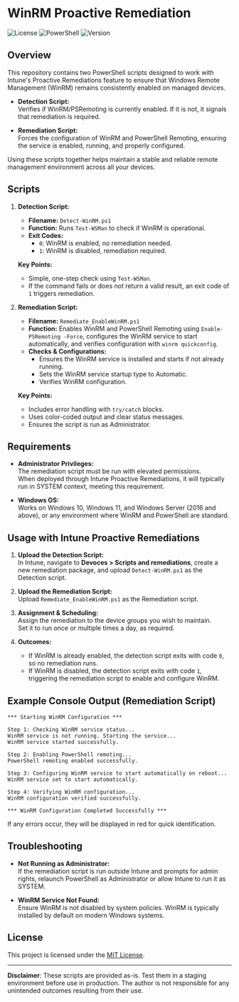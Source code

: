 # WinRM Proactive Remediation

![License](https://img.shields.io/badge/license-MIT-blue.svg)
![PowerShell](https://img.shields.io/badge/powershell-5.1%2B-blue.svg)
![Version](https://img.shields.io/badge/version-1.0.0-green.svg)

## Overview

This repository contains two PowerShell scripts designed to work with Intune's Proactive Remediations feature to ensure that Windows Remote Management (WinRM) remains consistently enabled on managed devices.

- **Detection Script:**  
  Verifies if WinRM/PSRemoting is currently enabled. If it is not, it signals that remediation is required.

- **Remediation Script:**  
  Forces the configuration of WinRM and PowerShell Remoting, ensuring the service is enabled, running, and properly configured.

Using these scripts together helps maintain a stable and reliable remote management environment across all your devices.

## Scripts

1. **Detection Script:**  
   - **Filename:** `Detect-WinRM.ps1`  
   - **Function:** Runs `Test-WSMan` to check if WinRM is operational.
   - **Exit Codes:**  
     - `0`: WinRM is enabled, no remediation needed.  
     - `1`: WinRM is disabled, remediation required.

   **Key Points:**  
   - Simple, one-step check using `Test-WSMan`.  
   - If the command fails or does not return a valid result, an exit code of `1` triggers remediation.

2. **Remediation Script:**  
   - **Filename:** `Remediate_EnableWinRM.ps1`  
   - **Function:** Enables WinRM and PowerShell Remoting using `Enable-PSRemoting -Force`, configures the WinRM service to start automatically, and verifies configuration with `winrm quickconfig`.
   - **Checks & Configurations:**  
     - Ensures the WinRM service is installed and starts if not already running.  
     - Sets the WinRM service startup type to Automatic.  
     - Verifies WinRM configuration.

   **Key Points:**  
   - Includes error handling with `try/catch` blocks.  
   - Uses color-coded output and clear status messages.  
   - Ensures the script is run as Administrator.

## Requirements

- **Administrator Privileges:**  
  The remediation script must be run with elevated permissions.  
  When deployed through Intune Proactive Remediations, it will typically run in SYSTEM context, meeting this requirement.

- **Windows OS:**  
  Works on Windows 10, Windows 11, and Windows Server (2016 and above), or any environment where WinRM and PowerShell are standard.

## Usage with Intune Proactive Remediations

1. **Upload the Detection Script:**  
   In Intune, navigate to **Devoces > Scripts and remediations**, create a new remediation package, and upload `Detect-WinRM.ps1` as the Detection script.

2. **Upload the Remediation Script:**  
   Upload `Remediate_EnableWinRM.ps1` as the Remediation script.

3. **Assignment & Scheduling:**  
   Assign the remediation to the device groups you wish to maintain.  
   Set it to run once or multiple times a day, as required.

4. **Outcomes:**
   - If WinRM is already enabled, the detection script exits with code `0`, so no remediation runs.
   - If WinRM is disabled, the detection script exits with code `1`, triggering the remediation script to enable and configure WinRM.

## Example Console Output (Remediation Script)

```
*** Starting WinRM Configuration ***

Step 1: Checking WinRM service status...
WinRM service is not running. Starting the service...
WinRM service started successfully.

Step 2: Enabling PowerShell remoting...
PowerShell remoting enabled successfully.

Step 3: Configuring WinRM service to start automatically on reboot...
WinRM service set to start automatically.

Step 4: Verifying WinRM configuration...
WinRM configuration verified successfully.

*** WinRM Configuration Completed Successfully ***
```

If any errors occur, they will be displayed in red for quick identification.

## Troubleshooting

- **Not Running as Administrator:**  
  If the remediation script is run outside Intune and prompts for admin rights, relaunch PowerShell as Administrator or allow Intune to run it as SYSTEM.

- **WinRM Service Not Found:**  
  Ensure WinRM is not disabled by system policies. WinRM is typically installed by default on modern Windows systems.

## License

This project is licensed under the [MIT License](https://opensource.org/licenses/MIT).

---

**Disclaimer**: These scripts are provided as-is. Test them in a staging environment before use in production. The author is not responsible for any unintended outcomes resulting from their use.

